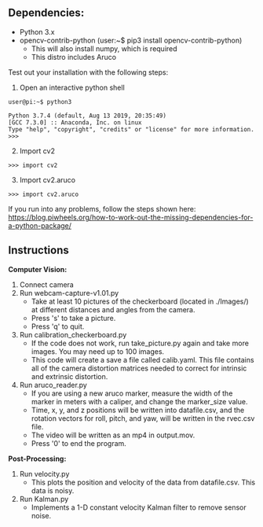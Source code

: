 Dependencies:
-------------------
 - Python 3.x
 - opencv-contrib-python (user:~$ pip3 install opencv-contrib-python)
    - This will also install numpy, which is required
    - This distro includes Aruco
 
 Test out your installation with the following steps:
 
 1) Open an interactive python shell
 
```
user@pi:~$ python3
```
```
Python 3.7.4 (default, Aug 13 2019, 20:35:49) 
[GCC 7.3.0] :: Anaconda, Inc. on linux
Type "help", "copyright", "credits" or "license" for more information.
>>>
```

2) Import cv2

```
>>> import cv2
```

3) Import cv2.aruco

```
>>> import cv2.aruco
```

If you run into any problems, follow the steps shown here:
https://blog.piwheels.org/how-to-work-out-the-missing-dependencies-for-a-python-package/


Instructions
--------------
**Computer Vision:**
1) Connect camera 
2) Run webcam-capture-v1.01.py
    - Take at least 10 pictures of the checkerboard (located in ./Images/) at different distances and angles from the camera.
    - Press 's' to take a picture.
    - Press 'q' to quit.
3) Run calibration_checkerboard.py
    - If the code does not work, run take_picture.py again and take more images. You may need up to 100 images.
    - This code will create a save a file called calib.yaml. This file contains all of the camera distortion matrices needed to correct for intrinsic and extrinsic distortion.
4) Run  aruco_reader.py
    - If you are using a new aruco marker, measure the width of the marker in meters with a caliper, and change the marker_size value. 
    - Time, x, y, and z positions will be written into datafile.csv, and the rotation vectors for roll, pitch, and yaw, will be written in the rvec.csv file.
    - The video will be written as an mp4 in output.mov. 
    - Press '0' to end the program. 

**Post-Processing:**
1) Run velocity.py 
    - This plots the position and velocity of the data from datafile.csv. This data is noisy.
2) Run Kalman.py
    - Implements a 1-D constant velocity Kalman filter to remove sensor noise. 
